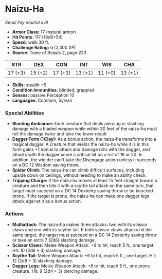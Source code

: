 # Naizu-Ha

*Small* *Fey* *neutral evil*

- **Armor Class:** 17 (natural armor)
- **Hit Points:** 117 (18d6+54)
- **Speed:** walk 30 ft.
- **Challenge Rating:** 6 (2,300 XP)
- **Source:** Tome of Beasts 2, page 223

| STR | DEX | CON | INT | WIS | CHA |
| --- | --- | --- | --- | --- | --- |
| 17 (+3) | 15 (+2) | 17 (+3) | 13 (+1) | 11 (+0) | 13 (+1) |

- **Skills:** stealth +5
- **Condition Immunities:** blinded, grappled
- **Senses:** passive Perception 10
- **Languages:** Common, Sylvan

### Special Abilities

- **Blunting Ambiance:** Each creature that deals piercing or slashing damage with a bladed weapon while within 30 feet of the naizu-ha must roll the damage twice and take the lower result.
- **Dagger Form (1/Day):** As a bonus action, the naizu-ha transforms into a magical dagger. A creature that wields the naizu-ha while it is in this form gains +1 bonus to attack and damage rolls with the dagger, and attacks with the dagger score a critical hit on a roll of 19 or 20. In addition, the wielder can't take the Disengage action unless it succeeds on a DC 12 Wisdom saving throw.
- **Spider Climb:** The naizu-ha can climb difficult surfaces, including upside down on ceilings, without needing to make an ability check.
- **Tripping Charge:** If the naizu-ha moves at least 15 feet straight toward a creature and then hits it with a scythe tail attack on the same turn, that target must succeed on a DC 14 Dexterity saving throw or be knocked prone. If the target is prone, the naizu-ha can make one dagger legs attack against it as a bonus action.

### Actions

- **Multiattack:** The naizu-ha makes three attacks: two with its scissor claws and one with its scythe tail. If both scissor claws attacks hit the same target, the target must succeed on a DC 14 Dexterity saving throw or take an extra 7 (2d6) slashing damage.
- **Scissor Claws:** Melee Weapon Attack: +6 to hit, reach 5 ft., one target. Hit: 10 (2d6 + 3) slashing damage.
- **Scythe Tail:** Melee Weapon Attack: +6 to hit, reach 5 ft., one target. Hit: 12 (2d8 + 3) slashing damage.
- **Dagger Legs:** Melee Weapon Attack: +6 to hit, reach 5 ft., one prone creature. Hit: 8 (2d4 + 3) piercing damage.


